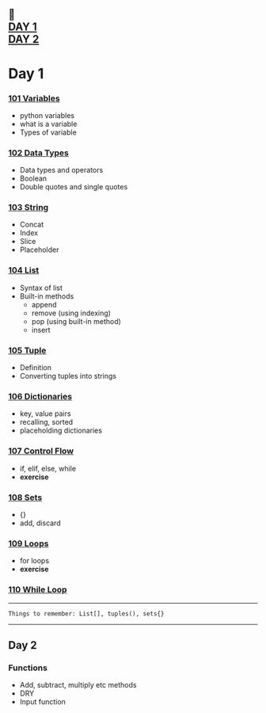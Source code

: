 :calendar:  
[DAY 1](https://github.com/marwai/DevOps/tree/master/devops_training/week_3_python_week#day-1)  
[DAY 2](https://github.com/marwai/DevOps/tree/master/devops_training/week_3_python_week#day-2)
---

# Day 1 
### [101 Variables ](https://github.com/marwai/DevOps/blob/master/devops_training/week_3_python_week/101%20variable.py)
* python variables     
* what is a variable   
* Types of variable  

### [102 Data Types](https://github.com/marwai/DevOps/blob/master/devops_training/week_3_python_week/102_data_types.py)
* Data types and operators
* Boolean 
* Double quotes and single quotes

### [103 String](https://github.com/marwai/DevOps/blob/master/devops_training/week_3_python_week/103_strings_indexing_cast_slice_concat.py)
* Concat
* Index
* Slice
* Placeholder 

### [104 List](https://github.com/marwai/DevOps/blob/master/devops_training/week_3_python_week/104%20_lists.py)
* Syntax of list
* Built-in methods 
    * append 
    * remove (using indexing)
    * pop (using built-in method)
    * insert 

### [105 Tuple](https://github.com/marwai/DevOps/blob/master/devops_training/week_3_python_week/105_tuples.py)
* Definition
* Converting tuples into strings 

### [106 Dictionaries](https://github.com/marwai/DevOps/blob/master/devops_training/week_3_python_week/106_dictionaries.py)
* key, value pairs
* recalling, sorted 
* placeholding dictionaries 

### [107 Control Flow](https://github.com/marwai/DevOps/blob/master/devops_training/week_3_python_week/107_control_flow.py)
* if, elif, else, while 
*  **exercise**
### [108 Sets](https://github.com/marwai/DevOps/blob/master/devops_training/week_3_python_week/108_sets.py)
* {}
* add, discard 
### [109 Loops](https://github.com/marwai/DevOps/blob/master/devops_training/week_3_python_week/109_loops.py)
* for loops
* **exercise**
### [110 While Loop](https://github.com/marwai/DevOps/blob/master/devops_training/week_3_python_week/110_while_loop.py)


---
    Things to remember: List[], tuples(), sets{}
___

## Day 2

### Functions
* Add, subtract, multiply etc methods 
* DRY
* Input function 
